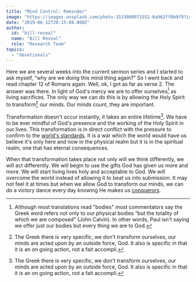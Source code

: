 ```yaml
---
title: "Mind Control: Reminder"
image: "https://images.unsplash.com/photo-1533000971552-6a962ff0b9f9?ixlib=rb-1.2.1&q=85&fm=jpg&crop=entropy&cs=srgb&ixid=eyJhcHBfaWQiOjk2NjF9"
date: "2019-06-12T20:15:08.000Z"
author:
  id: "bill-reveal"
  name: "Bill Reveal"
  role: "Research Team"
topics:
  - "devotionals"
---
```

Here we are several weeks into the current sermon series and I started to ask myself, “why are we doing this mind thing again?” So I went back and read chapter 12 of Romans again. Well, ok, I got as far as verse 2. The answer was there. In light of God's mercy we are to offer ourselves[^1] as living sacrifices. The only way we can do this is by allowing the Holy Spirit to transform[^2] our minds. Our minds count, they are important.

Transformation doesn't occur instantly, it takes an entire lifetime[^2]. We have to be ever mindful of God's presence and the working of the Holy Spirit in our lives. This transformation is in direct conflict with the pressure to confirm to the [world's standards][1]. It is a war which the world would have us believe it's only here and now in the physical realm but it is in the spiritual realm, one that has eternal consequences.

When that transformation takes place not only will we think differently, we will act differently. We will begin to use the gifts God has given us more and more. We will start living lives holy and acceptable to God. We will overcome the world instead of allowing it to beat us into submission. It may not feel it at times but when we allow God to transform our minds, we can do a victory dance every day knowing He makes us [conquerors][2].

[^1]: Although most translations read "bodies" most commentators say the Greek word refers not only to our physical bodies “but the totality of which we are composed” (John Calvin). In other words, Paul isn't saying we offer just our bodies but every thing we are to God.

[^2]: The Greek there is very specific, we don't transform ourselves, our minds are acted upon by an outside force, God. It also is specific in that it is an on going action, not a fait accompli.

[1]: https://www.bible.com/113/rom.12.2
[2]: https://www.bible.com/113/rom.8.37
